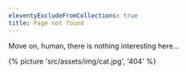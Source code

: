 ```yaml
---
eleventyExcludeFromCollections: true
title: Page not found
---
```


Move on, human, there is nothing interesting here...

{% picture 'src/assets/img/cat.jpg', '404' %}
